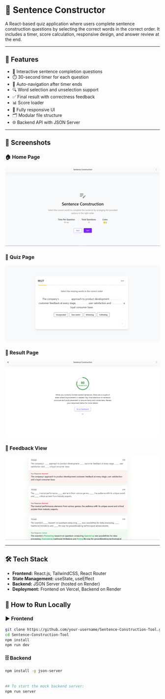 # 📝 Sentence Constructor

A React-based quiz application where users complete sentence construction questions by selecting the correct words in the correct order. It includes a timer, score calculation, responsive design, and answer review at the end.

---

## 🚀 Features

- 📝 Interactive sentence completion questions
- ⏱️ 30-second timer for each question
- 🔁 Auto-navigation after timer ends
- 🔍 Word selection and unselection support
- ✅ Final result with correctness feedback
- 📊 Score loader
- 🔄 Fully responsive UI
- 🗂 Modular file structure
- 🌐 Backend API with JSON Server

---

## 📸 Screenshots

### 🏠 Home Page

![Home Page](./src/assets/ss/1.png)

### 🧩 Quiz Page

![Quiz Page](./src/assets/ss/2.png)

### 🏁 Result Page

![Result Page](./src/assets/ss/3.png)

### 💬 Feedback View

![Feedback Page](./src/assets/ss/4.png)

---

## 🛠️ Tech Stack

- **Frontend:** React.js, TailwindCSS, React Router
- **State Management:** useState, useEffect
- **Backend:** JSON Server (hosted on Render)
- **Deployment:** Frontend on Vercel, Backend on Render

## 🚧 How to Run Locally

### ▶️ Frontend

```bash
git clone https://github.com/your-username/Sentence-Construction-Tool.git
cd Sentence-Construction-Tool
npm install
npm run dev
```

### 🗄️ Backend

````bash
npm install -g json-server


## To start the mock backend server:
npm run server
````
